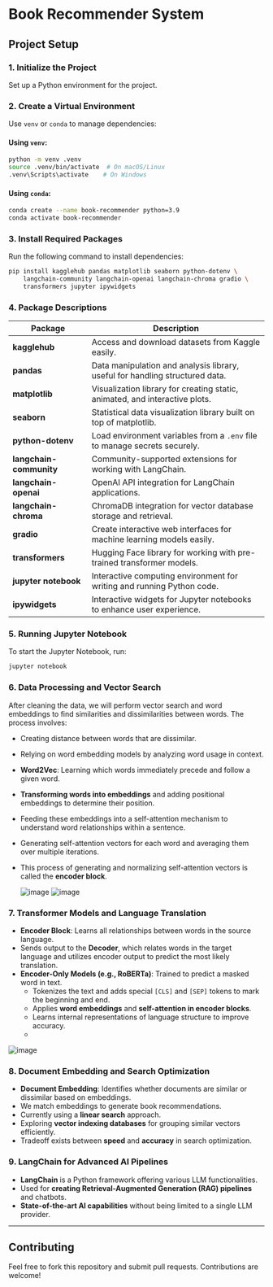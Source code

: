 # Book Recommender System

## Project Setup

### 1. Initialize the Project
Set up a Python environment for the project.

### 2. Create a Virtual Environment
Use `venv` or `conda` to manage dependencies:

#### Using `venv`:
```bash
python -m venv .venv
source .venv/bin/activate  # On macOS/Linux
.venv\Scripts\activate    # On Windows
```

#### Using `conda`:
```bash
conda create --name book-recommender python=3.9
conda activate book-recommender
```

### 3. Install Required Packages
Run the following command to install dependencies:
```bash
pip install kagglehub pandas matplotlib seaborn python-dotenv \
    langchain-community langchain-openai langchain-chroma gradio \
    transformers jupyter ipywidgets
```

### 4. Package Descriptions
| Package              | Description |
|----------------------|-------------|
| **kagglehub**        | Access and download datasets from Kaggle easily. |
| **pandas**           | Data manipulation and analysis library, useful for handling structured data. |
| **matplotlib**       | Visualization library for creating static, animated, and interactive plots. |
| **seaborn**          | Statistical data visualization library built on top of matplotlib. |
| **python-dotenv**    | Load environment variables from a `.env` file to manage secrets securely. |
| **langchain-community** | Community-supported extensions for working with LangChain. |
| **langchain-openai** | OpenAI API integration for LangChain applications. |
| **langchain-chroma** | ChromaDB integration for vector database storage and retrieval. |
| **gradio**           | Create interactive web interfaces for machine learning models easily. |
| **transformers**     | Hugging Face library for working with pre-trained transformer models. |
| **jupyter notebook** | Interactive computing environment for writing and running Python code. |
| **ipywidgets**       | Interactive widgets for Jupyter notebooks to enhance user experience. |

### 5. Running Jupyter Notebook
To start the Jupyter Notebook, run:
```bash
jupyter notebook
```

### 6. Data Processing and Vector Search
After cleaning the data, we will perform vector search and word embeddings to find similarities and dissimilarities between words. The process involves:
- Creating distance between words that are dissimilar.
- Relying on word embedding models by analyzing word usage in context.
- **Word2Vec**: Learning which words immediately precede and follow a given word.
- **Transforming words into embeddings** and adding positional embeddings to determine their position.
- Feeding these embeddings into a self-attention mechanism to understand word relationships within a sentence.
- Generating self-attention vectors for each word and averaging them over multiple iterations.
- This process of generating and normalizing self-attention vectors is called the **encoder block**.

  ![image](https://github.com/user-attachments/assets/63746ddf-203d-4c4c-932c-6bb05876adb8)
  ![image](https://github.com/user-attachments/assets/68e52662-ca2b-4b68-b47b-21b7e244cb0c)

### 7. Transformer Models and Language Translation
- **Encoder Block**: Learns all relationships between words in the source language.
- Sends output to the **Decoder**, which relates words in the target language and utilizes encoder output to predict the most likely translation.
- **Encoder-Only Models (e.g., RoBERTa)**: Trained to predict a masked word in text.
  - Tokenizes the text and adds special `[CLS]` and `[SEP]` tokens to mark the beginning and end.
  - Applies **word embeddings** and **self-attention in encoder blocks**.
  - Learns internal representations of language structure to improve accuracy.
  - 
![image](https://github.com/user-attachments/assets/97d3c29b-5402-4e76-a032-22f783e7c548)

### 8. Document Embedding and Search Optimization
- **Document Embedding**: Identifies whether documents are similar or dissimilar based on embeddings.
- We match embeddings to generate book recommendations.
- Currently using a **linear search** approach.
- Exploring **vector indexing databases** for grouping similar vectors efficiently.
- Tradeoff exists between **speed** and **accuracy** in search optimization.

### 9. LangChain for Advanced AI Pipelines
- **LangChain** is a Python framework offering various LLM functionalities.
- Used for **creating Retrieval-Augmented Generation (RAG) pipelines** and chatbots.
- **State-of-the-art AI capabilities** without being limited to a single LLM provider.


---

## Contributing
Feel free to fork this repository and submit pull requests. Contributions are welcome!




